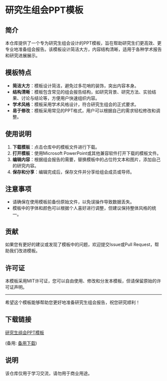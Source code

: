 # 研究生组会PPT模板

## 简介

本仓库提供了一个专为研究生组会设计的PPT模板，旨在帮助研究生们更高效、更专业地准备组会报告。该模板设计简洁大方，内容结构清晰，适用于各种学术报告和研究进展展示。

## 模板特点

- **简洁大方**：模板设计简洁，避免过多花哨的装饰，突出内容本身。
- **结构清晰**：模板包含常见的组会报告结构，如研究背景、研究方法、实验结果、讨论与结论等，方便用户快速组织内容。
- **学术风格**：模板采用学术风格设计，符合研究生组会的正式要求。
- **易于修改**：模板采用常见的PPT格式，用户可以根据自己的需求轻松修改和调整。

## 使用说明

1. **下载模板**：点击仓库中的模板文件进行下载。
2. **打开模板**：使用Microsoft PowerPoint或其他兼容软件打开下载的模板文件。
3. **编辑内容**：根据组会报告的需要，替换模板中的占位符文本和图片，添加自己的研究内容。
4. **保存和分享**：编辑完成后，保存文件并分享给组会成员或导师。

## 注意事项

- 请确保在使用模板前备份原始文件，以免误操作导致数据丢失。
- 模板中的字体和颜色可以根据个人喜好进行调整，但建议保持整体风格的统一。

## 贡献

如果您有更好的建议或发现了模板中的问题，欢迎提交Issue或Pull Request，帮助我们改进模板。

## 许可证

本模板采用MIT许可证，您可以自由使用、修改和分发本模板，但请保留原始的许可证声明。

---

希望这个模板能够帮助您更好地准备研究生组会报告，祝您研究顺利！

## 下载链接
[研究生组会PPT模板](https://pan.quark.cn/s/beeb5412f360) 

(备用: [备用下载](https://pan.baidu.com/s/13-plH2AOAN0S6sQSkIWvCQ?pwd=1234))

## 说明

该仓库仅用于学习交流，请勿用于商业用途。

